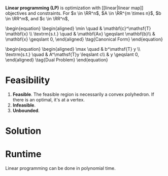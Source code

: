 **Linear programming (LP)** is optimization with [[linear|linear map]] objectives and constraints. For $x \in \RR^n$, $A \in \RR^{m \times n}$, $b \in \RR^m$, and $c \in \RR^n$,

\begin{equation}
\begin{aligned}
\min \quad & \mathbf{c}^\mathsf{T} \mathbf{x} \\\\
\textrm{s.t.} \quad & \mathbf{Ax} \geqslant \mathbf{b}\\\\
  & \mathbf{x} \geqslant 0,
\end{aligned}
\tag{Canonical Form}
\end{equation}


\begin{equation}
\begin{aligned}
\max \quad & b^\mathsf{T} y \\\\
\textrm{s.t.} \quad & A^\mathsf{T}y \leqslant c\\\\
  & y \geqslant 0,
\end{aligned}
\tag{Dual Problem}
\end{equation}


# Feasibility

1. **Feasible**. The feasible region is necessarily a convex polyhedron. If there is an optimal, it's at a vertex.
2. **Infeasible**. 
3. **Unbounded**. 


# Solution


# Runtime

Linear programming can be done in polynomial time.